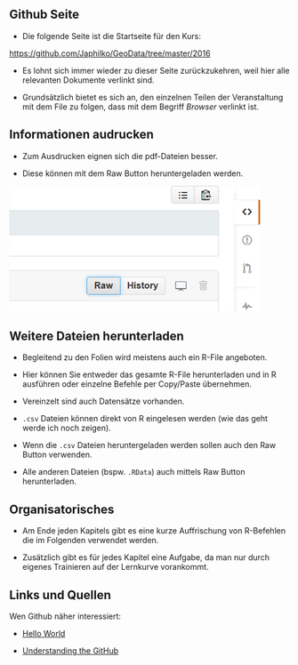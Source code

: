 Github Seite
------------

-   Die folgende Seite ist die Startseite für den Kurs:

<https://github.com/Japhilko/GeoData/tree/master/2016>

-   Es lohnt sich immer wieder zu dieser Seite zurückzukehren, weil hier
    alle relevanten Dokumente verlinkt sind.

-   Grundsätzlich bietet es sich an, den einzelnen Teilen der
    Veranstaltung mit dem File zu folgen, dass mit dem Begriff *Browser*
    verlinkt ist.

Informationen audrucken
-----------------------

-   Zum Ausdrucken eignen sich die pdf-Dateien besser.

-   Diese können mit dem Raw Button heruntergeladen werden.

![Raw Button zum Download](figure/GithubDownload.bmp)

Weitere Dateien herunterladen
-----------------------------

-   Begleitend zu den Folien wird meistens auch ein R-File angeboten.

-   Hier können Sie entweder das gesamte R-File herunterladen und in R
    ausführen oder einzelne Befehle per Copy/Paste übernehmen.

-   Vereinzelt sind auch Datensätze vorhanden.

-   `.csv` Dateien können direkt von R eingelesen werden (wie das geht
    werde ich noch zeigen).

-   Wenn die `.csv` Dateien heruntergeladen werden sollen auch den Raw
    Button verwenden.

-   Alle anderen Dateien (bspw. `.RData`) auch mittels Raw
    Button herunterladen.

Organisatorisches
-----------------

-   Am Ende jeden Kapitels gibt es eine kurze Auffrischung von
    R-Befehlen die im Folgenden verwendet werden.

-   Zusätzlich gibt es für jedes Kapitel eine Aufgabe, da man nur durch
    eigenes Trainieren auf der Lernkurve vorankommt.

Links und Quellen
-----------------

Wen Github näher interessiert:

-   [Hello World](https://guides.github.com/activities/hello-world/)

-   [Understanding the
    GitHub](https://guides.github.com/introduction/flow/)
